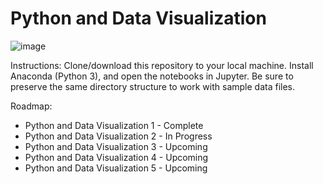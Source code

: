 # Python and Data Visualization

![image](https://user-images.githubusercontent.com/4008778/84302604-6c1bb800-ab0a-11ea-90c3-4a254d04c832.png)

Instructions: Clone/download this repository to your local machine. Install Anaconda (Python 3), and open the notebooks in Jupyter. Be sure to preserve the same directory structure to work with sample data files.

Roadmap:
* Python and Data Visualization 1 - Complete
* Python and Data Visualization 2 - In Progress
* Python and Data Visualization 3 - Upcoming
* Python and Data Visualization 4 - Upcoming
* Python and Data Visualization 5 - Upcoming
